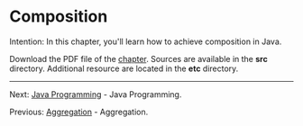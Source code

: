 # Composition

Intention: In this chapter, you'll learn how to achieve composition in Java.

Download the PDF file of the [chapter](chapter_31.pdf). Sources are available in the <b>src</b> directory. 
Additional resource are located in the <b>etc</b> directory.

<hr>

Next: [Java Programming](../../README.md "Java Programming") - Java Programming.

Previous: [Aggregation](chapter_30.md "Aggregation") - Aggregation.